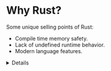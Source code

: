 # Why Rust?

Some unique selling points of Rust:

* Compile time memory safety.
* Lack of undefined runtime behavior.
* Modern language features.

<details>

Make sure to ask the class which languages they have experience with. Depending
on the answer you can highlight different features of Rust:

* Experience with C or C++: Rust eliminates a whole class of _runtime errors_
  via the borrow checker. You get performance like in C and C++, but you don't
  have the memory unsafety issues. In addition, you get a modern language with
  constructs like pattern matching and built-in dependency management

  * Because C was designed to be an “extremely efficient low-level programming language” [[1]](http://blog.llvm.org/2011/05/what-every-c-programmer-should-know.html).
  * Some undefined behaviour (that allow optimization [[1]](http://blog.llvm.org/2011/05/what-every-c-programmer-should-know.html))
    * Uninitialized variable 
    * Integer overflow 
    * Dereference wild pointers (e.g., double free, out of bound array access)
    * Pointer casts
  * Some optimizations cause security issues [[2]](https://blog.llvm.org/2011/05/what-every-c-programmer-should-know_14.html)


* Experience with Java, Go, Python, JavaSript...: You get the same memory safety
  as in those languages, plus a similar high-level language feeling. In addition
  you get fast and predictable performance like C and C++ (no garbage collector)
  as well as access to low-level hardware (should you need it)

</details>
